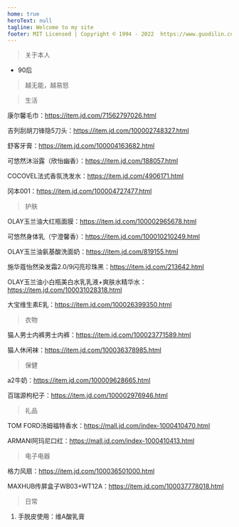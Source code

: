 ```yaml
---
home: true
heroText: null
tagline: Welcome to my site
footer: MIT Licensed | Copyright © 1994 - 2022  https://www.guodilin.com
---
```


> 关于本人
* 90后

> 越无能，越易怒

> 生活

康尔馨毛巾：<https://item.jd.com/71562797026.html>

吉列刮胡刀锋隐5刀头：<https://item.jd.com/100002748327.html>

舒客牙膏：<https://item.jd.com/100004163682.html>

可悠然沐浴露（欣怡幽香）：<https://item.jd.com/188057.html>

COCOVEL法式香氛洗发水：<https://item.jd.com/4906171.html>

冈本001：<https://item.jd.com/100004727477.html>

> 护肤

OLAY玉兰油大红瓶面膜：<https://item.jd.com/100002965678.html>

可悠然身体乳（宁澄馨香）：<https://item.jd.com/100010210249.html>

OLAY玉兰油氨基酸洗面奶：<https://item.jd.com/819155.html>

施华蔻怡然染发霜2.0/9闪亮珍珠黑：<https://item.jd.com/213642.html>

OLAY玉兰油小白瓶美白水乳乳液+爽肤水精华水：<https://item.jd.com/100031028318.html>

大宝维生素E乳：<https://item.jd.com/100026399350.html>

> 衣物

猫人男士内裤男士内裤：<https://item.jd.com/100023771589.html>

猫人休闲袜：<https://item.jd.com/100036378985.html>

> 保健

a2牛奶：<https://item.jd.com/100009628665.html>

百瑞源枸杞子：<https://item.jd.com/100002976946.html>

> 礼品

TOM FORD汤姆福特香水：<https://mall.jd.com/index-1000410470.html>

ARMANI阿玛尼口红：<https://mall.jd.com/index-1000410413.html>

> 电子电器

格力风扇：<https://item.jd.com/100036501000.html>

MAXHUB传屏盒子WB03+WT12A：<https://item.jd.com/100037778018.html>

> 日常

1. 手脱皮使用：维A酸乳膏